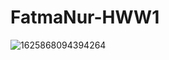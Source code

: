 # FatmaNur-HWW1
![1625868094394264](https://user-images.githubusercontent.com/83401951/125140181-99c29e80-e11a-11eb-9442-f0f8a81d0afa.JPG)
